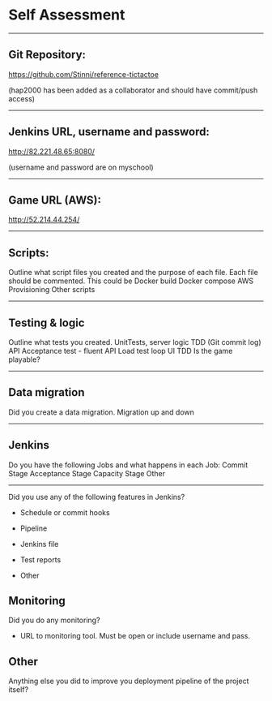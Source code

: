 # Self Assessment
<hr />



## Git Repository:
https://github.com/Stinni/reference-tictactoe

(hap2000 has been added as a collaborator and should have commit/push access)
<hr />



## Jenkins URL, username and password:
http://82.221.48.65:8080/

(username and password are on myschool)
<hr />



## Game URL (AWS):
http://52.214.44.254/
<hr />



## Scripts:
Outline what script files you created and the purpose of each file. Each file should be commented. This could be
Docker build
Docker compose
AWS Provisioning 
Other scripts
<hr />



## Testing & logic
Outline what tests you created.
UnitTests, server logic TDD (Git commit log)
API Acceptance test - fluent API
Load test loop
UI TDD
Is the game playable?
<hr />



## Data migration
Did you create a data migration.
Migration up and down
<hr />



## Jenkins
Do you have the following Jobs and what happens in each Job:
Commit Stage
Acceptance Stage
Capacity Stage
Other
<hr />



Did you use any of the following features in Jenkins?

- Schedule or commit hooks

- Pipeline

- Jenkins file

- Test reports

- Other



## Monitoring

Did you do any monitoring?

- URL to monitoring tool. Must be open or include username and pass.



## Other

Anything else you did to improve you deployment pipeline of the project itself?